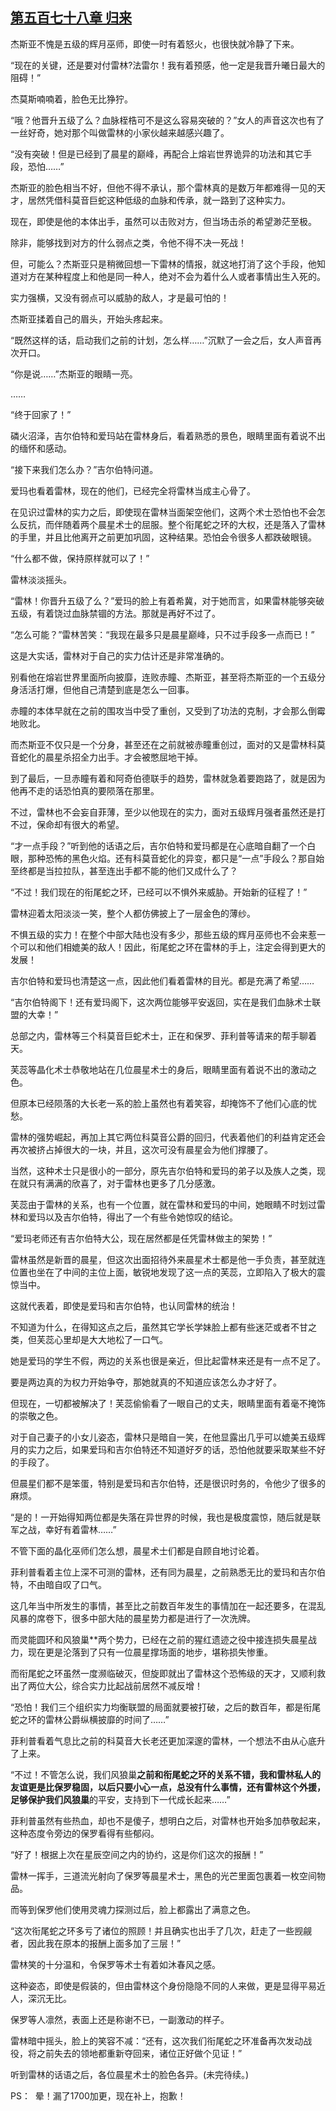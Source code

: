 ## [第五百七十八章 归来](https://www.xxbiquge.com/11_11222/8962486.html)


  杰斯亚不愧是五级的辉月巫师，即使一时有着怒火，也很快就冷静了下来。

  “现在的关键，还是要对付雷林?法雷尔！我有着预感，他一定是我晋升曦日最大的阻碍！”

  杰莫斯喃喃着，脸色无比狰狞。

  “哦？他晋升五级了么？血脉桎梏可不是这么容易突破的？”女人的声音这次也有了一丝好奇，她对那个叫做雷林的小家伙越来越感兴趣了。

  “没有突破！但是已经到了晨星的巅峰，再配合上熔岩世界诡异的功法和其它手段，恐怕……”

  杰斯亚的脸色相当不好，但他不得不承认，那个雷林真的是数万年都难得一见的天才，居然凭借科莫音巨蛇这种低级的血脉和传承，就一路到了这种实力。

  现在，即使是他的本体出手，虽然可以击败对方，但当场击杀的希望渺茫至极。

  除非，能够找到对方的什么弱点之类，令他不得不决一死战！

  但，可能么？杰斯亚只是稍微回想一下雷林的情报，就这地打消了这个手段，他知道对方在某种程度上和他是同一种人，绝对不会为着什么人或者事情出生入死的。

  实力强横，又没有弱点可以威胁的敌人，才是最可怕的！

  杰斯亚揉着自己的眉头，开始头疼起来。

  “既然这样的话，启动我们之前的计划，怎么样……”沉默了一会之后，女人声音再次开口。

  “你是说……”杰斯亚的眼睛一亮。

  ……

  “终于回家了！”

  磷火沼泽，吉尔伯特和爱玛站在雷林身后，看着熟悉的景色，眼睛里面有着说不出的缅怀和感动。

  “接下来我们怎么办？”吉尔伯特问道。

  爱玛也看着雷林，现在的他们，已经完全将雷林当成主心骨了。

  在见识过雷林的实力之后，即使现在雷林当面架空他们，这两个术士恐怕也不会怎么反抗，而伴随着两个晨星术士的屈服。整个衔尾蛇之环的大权，还是落入了雷林的手里，并且比他离开之前更加巩固，这种结果。恐怕会令很多人都跌破眼镜。

  “什么都不做，保持原样就可以了！”

  雷林淡淡摇头。

  “雷林！你晋升五级了么？”爱玛的脸上有着希冀，对于她而言，如果雷林能够突破五级，有着饶过血脉禁锢的方法。那就是再好不过了。

  “怎么可能？”雷林苦笑：“我现在最多只是晨星巅峰，只不过手段多一点而已！”

  这是大实话，雷林对于自己的实力估计还是非常准确的。

  别看他在熔岩世界里面所向披靡，连败赤瞳、杰斯亚，甚至将杰斯亚的一个五级分身活活打爆，但他自己清楚到底是怎么一回事。

  赤瞳的本体早就在之前的围攻当中受了重创，又受到了功法的克制，才会那么倒霉地败北。

  而杰斯亚不仅只是一个分身，甚至还在之前就被赤瞳重创过，面对的又是雷林科莫音蛇化的晨星杀招全力出手。才会被憋屈地干掉。

  到了最后，一旦赤瞳有着和阿奇伯德联手的趋势，雷林就急着要跑路了，就是因为他再不走的话恐怕真的要陨落在那里。

  不过，雷林也不会妄自菲薄，至少以他现在的实力，面对五级辉月强者虽然还是打不过，保命却有很大的希望。

  “才一点手段？”听到他的话语之后，吉尔伯特和爱玛都是在心底暗自翻了一个白眼，那种恐怖的黑色火焰。还有科莫音蛇化的异变，都只是“一点”手段么？那自始至终都是当拉拉队，甚至连出手都不能的他们又成什么了？

  “不过！我们现在的衔尾蛇之环，已经可以不惧外来威胁。开始新的征程了！”

  雷林迎着太阳淡淡一笑，整个人都仿佛披上了一层金色的薄纱。

  不惧五级的实力！在整个中部大陆也没有多少，那些五级的辉月巫师也不会来惹一个可以和他们相媲美的敌人！因此，衔尾蛇之环在雷林的手上，注定会得到更大的发展！

  吉尔伯特和爱玛也清楚这一点，因此他们看着雷林的目光。都是充满了希望……

  “吉尔伯特阁下！还有爱玛阁下，这次两位能够平安返回，实在是我们血脉术士联盟的大幸！”

  总部之内，雷林等三个科莫音巨蛇术士，正在和保罗、菲利普等请来的帮手聊着天。

  芙蕊等晶化术士恭敬地站在几位晨星术士的身后，眼睛里面有着说不出的激动之色。

  但原本已经陨落的大长老一系的脸上虽然也有着笑容，却掩饰不了他们心底的忧愁。

  雷林的强势崛起，再加上其它两位科莫音公爵的回归，代表着他们的利益肯定还会再次被挤占掉很大的一块，并且，这次可没有晨星会为他们撑腰了。

  当然，这种术士只是很小的一部分，原先吉尔伯特和爱玛的弟子以及族人之类，现在就只有满满的欣喜了，对于雷林也更多了几分感激。

  芙蕊由于雷林的关系，也有一个位置，就在雷林和爱玛的中间，她眼睛不时划过雷林和爱玛以及吉尔伯特，得出了一个有些令她惊叹的结论。

  “爱玛老师还有吉尔伯特大公，现在居然都是任凭雷林做主的架势！”

  雷林虽然是新晋的晨星，但这次出面招待外来晨星术士都是他一手负责，甚至就连位置也坐在了中间的主位上面，敏锐地发现了这一点的芙蕊，立即陷入了极大的震惊当中。

  这就代表着，即使是爱玛和吉尔伯特，也认同雷林的统治！

  不知道为什么，在得知这点之后，虽然其它学长学妹脸上都有些迷茫或者不甘之类，但芙蕊心里却是大大地松了一口气。

  她是爱玛的学生不假，两边的关系也很是亲近，但比起雷林来还是有一点不足了。

  要是两边真的为权力开始争夺，那她就真的不知道应该怎么办才好了。

  但现在，一切都被解决了！芙蕊偷偷看了一眼自己的丈夫，眼睛里面有着毫不掩饰的崇敬之色。

  对于自己妻子的小女儿姿态，雷林只是暗自一笑，在他显露出几乎可以媲美五级辉月的实力之后，如果爱玛和吉尔伯特还不知道好歹的话，恐怕他就要采取某些不好的手段了。

  但晨星们都不是笨蛋，特别是爱玛和吉尔伯特，还是很识时务的，令他少了很多的麻烦。

  “是的！一开始得知两位都是失落在异世界的时候，我也是极度震惊，随后就是联军之战，幸好有着雷林……”

  不管下面的晶化巫师们怎么想，晨星术士们都是自顾自地讨论着。

  菲利普看着主位上深不可测的雷林，还有同为晨星，之前熟悉无比的爱玛和吉尔伯特，不由暗自叹了口气。

  这几年当中所发生的事情，甚至比之前数百年发生的事情加在一起还要多，在混乱风暴的席卷下，很多中部大陆的晨星势力都是进行了一次洗牌。

  而灵能圆环和风狼巢**两个势力，已经在之前的猩红遗迹之役中接连损失晨星战力，现在更是沦落到了只有一位晨星撑场面的地步，堪称损失惨重。

  而衔尾蛇之环虽然一度濒临破灭，但旋即就出了雷林这个恐怖级的天才，又顺利救出了两位大公，综合实力比起战前居然不减反增！

  “恐怕！我们三个组织实力均衡联盟的局面就要被打破，之后的数百年，都是衔尾蛇之环的雷林公爵纵横披靡的时间了……”

  菲利普看着气息比之前的科莫音大长老还更加深邃的雷林，一个想法不由从心底升了上来。

  “不过！不管怎么说，我们风狼巢**之前和衔尾蛇之环的关系不错，我和雷林私人的友谊更是比保罗稳固，以后只要小心一点，总没有什么事情，还有雷林这个外援，足够保护我们风狼巢**的平安，支持到下一代成长起来……”

  菲利普虽然有些热血，却也不是傻子，想明白之后，对雷林也开始多加恭敬起来，这种态度令旁边的保罗看得有些郁闷。

  “好了！根据上次在星辰空间之内的协约，这是你们这次的报酬！”

  雷林一挥手，三道流光射向了保罗等晨星术士，黑色的光芒里面包裹着一枚空间物品。

  而等到保罗他们使用灵魂力探测过后，脸上都露出了满意之色。

  “这次衔尾蛇之环多亏了诸位的照顾！并且确实也出手了几次，赶走了一些觊觎者，因此我在原本的报酬上面多加了三层！”

  雷林笑的十分温和，令保罗等术士有着如沐春风之感。

  这种姿态，即使是假装的，但由雷林这个身份隐隐不同的人来做，更是显得平易近人，深沉无比。

  保罗等人凛然，表面上还是称谢不已，一副激动的样子。

  雷林暗中摇头，脸上的笑容不减：“还有，这次我们衔尾蛇之环准备再次发动战役，将之前失去的领地都重新夺回来，诸位正好做个见证！”

  听到雷林的话语之后，各位晨星术士的脸色各异。(未完待续。)

  PS：  晕！漏了1700加更，现在补上，抱歉！
